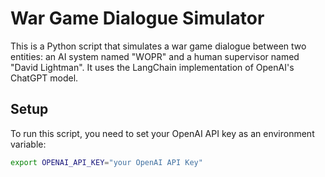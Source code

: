 
# War Game Dialogue Simulator

This is a Python script that simulates a war game dialogue between two entities: an AI system named "WOPR" and a human supervisor named "David Lightman". It uses the LangChain implementation of OpenAI's ChatGPT model. 

## Setup 

To run this script, you need to set your OpenAI API key as an environment variable:

```bash
export OPENAI_API_KEY="your OpenAI API Key"

